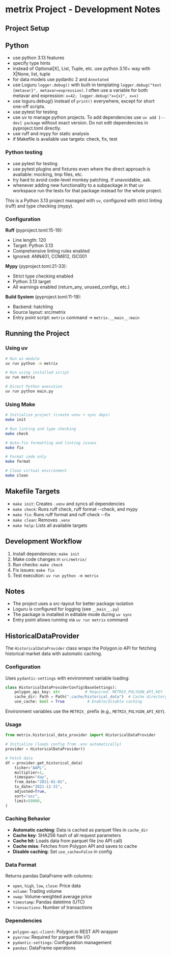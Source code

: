 # metrix Project - Development Notes

## Project Setup

## Python

- use python 3.13 features
- specify type hints
- instead of Optional[X], List, Tuple, etc. use python 3.10+ way with X|None, list, tuple
- for data models use pydantic 2 and `Annotated`
- use Loguru `logger.debug()` with built-in templating `logger.debug("text {metavar}", metavar=expression)`. I often use a variable for both metavar and expression: `x=42; logger.debug("x={x}", x=x)`
- use loguru.debug() instead of `print()` everywhere, except for short one-off scripts.
- use pytest for testing
- use uv to manage python projects. To add dependencies use `uv add [--dev] package` without exact version. Do not edit dependencies in pyproject.toml directly.
- use ruff and mypy for static analysis
- if Makefile is available use targets: check, fix, test

### Python testing

- use pytest for testing
- use pytest plugins and fixtures even where the direct approach is available: mocking, tmp files, etc.
- try hard to avoid code-level monkey patching. If unavoidable, ask.
- whenever adding new functionality to a subpackage in that uv workspace run the tests for that package instead for the whole project.

This is a Python 3.13 project managed with `uv`, configured with strict linting (ruff) and type checking (mypy).

### Configuration

**Ruff** (pyproject.toml:15-19):
- Line length: 120
- Target: Python 3.13
- Comprehensive linting rules enabled
- Ignored: ANN401, COM812, ISC001

**Mypy** (pyproject.toml:21-33):
- Strict type checking enabled
- Python 3.13 target
- All warnings enabled (return_any, unused_configs, etc.)

**Build System** (pyproject.toml:11-19):
- Backend: hatchling
- Source layout: src/metrix
- Entry point script: `metrix` command → `metrix.__main__:main`

## Running the Project

### Using uv

```bash
# Run as module
uv run python -m metrix

# Run using installed script
uv run metrix

# Direct Python execution
uv run python main.py
```

### Using Make

```bash
# Initialize project (create venv + sync deps)
make init

# Run linting and type checking
make check

# Auto-fix formatting and linting issues
make fix

# Format code only
make format

# Clean virtual environment
make clean
```

## Makefile Targets

- `make init`: Creates `.venv` and syncs all dependencies
- `make check`: Runs ruff check, ruff format --check, and mypy
- `make fix`: Runs ruff format and ruff check --fix
- `make clean`: Removes `.venv`
- `make help`: Lists all available targets

## Development Workflow

1. Install dependencies: `make init`
2. Make code changes in `src/metrix/`
3. Run checks: `make check`
4. Fix issues: `make fix`
5. Test execution: `uv run python -m metrix`

## Notes

- The project uses a src-layout for better package isolation
- Loguru is configured for logging (see `__main__.py`)
- The package is installed in editable mode during `uv sync`
- Entry point allows running via `uv run metrix` command

## HistoricalDataProvider

The `HistoricalDataProvider` class wraps the Polygon.io API for fetching historical market data with automatic caching.

### Configuration

Uses `pydantic-settings` with environment variable loading:

```python
class HistoricalDataProviderConfig(BaseSettings):
    polygon_api_key: str           # Required: METRIX_POLYGON_API_KEY
    cache_dir: Path = Path(".cache/historical_data")  # Cache directory
    use_cache: bool = True          # Enable/disable caching
```

Environment variables use the `METRIX_` prefix (e.g., `METRIX_POLYGON_API_KEY`).

### Usage

```python
from metrix.historical_data_provider import HistoricalDataProvider

# Initialize (loads config from .env automatically)
provider = HistoricalDataProvider()

# Fetch data
df = provider.get_historical_data(
    ticker="AAPL",
    multiplier=1,
    timespan="day",
    from_date="2021-01-01",
    to_date="2021-12-31",
    adjusted=True,
    sort="asc",
    limit=50000,
)
```

### Caching Behavior

- **Automatic caching**: Data is cached as parquet files in `cache_dir`
- **Cache key**: SHA256 hash of all request parameters
- **Cache hit**: Loads data from parquet file (no API call)
- **Cache miss**: Fetches from Polygon API and saves to cache
- **Disable caching**: Set `use_cache=False` in config

### Data Format

Returns pandas DataFrame with columns:
- `open`, `high`, `low`, `close`: Price data
- `volume`: Trading volume
- `vwap`: Volume-weighted average price
- `timestamp`: Pandas datetime (UTC)
- `transactions`: Number of transactions

### Dependencies

- `polygon-api-client`: Polygon.io REST API wrapper
- `pyarrow`: Required for parquet file I/O
- `pydantic-settings`: Configuration management
- `pandas`: DataFrame operations
